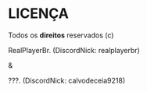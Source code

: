 # LICENÇA 
Todos os **direitos** reservados (c) 

RealPlayerBr. (DiscordNick: realplayerbr)

&

???. (DiscordNick: calvodeceia9218)

